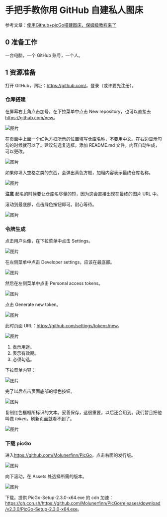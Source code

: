 # 手把手教你用 GitHub 自建私人图床

参考文章：[使用Github+picGo搭建图床，保姆级教程来了](https://zhuanlan.zhihu.com/p/489236769 "知乎")

## 0 准备工作

一台电脑，一个 GitHub 账号，一个人。

## 1 资源准备

打开 GitHub，网址：<https://github.com/>。登录（或许要先注册）。

### 仓库搭建

在屏幕右上角点击加号，在下拉菜单中点击 New repository，也可以直接去<https://github.com/new>。

![图片](https://user-images.githubusercontent.com/85382878/185338583-ac38d05c-7bc5-436e-9e66-6adb47748c57.png)

在页面中上面一个红色方框所示的位置填写仓库名称，不要用中文。在右边显示勾勾的时候就可以了。建议勾选复选框，添加 README.md 文件，内容自动生成，可以更改。

![图片](https://user-images.githubusercontent.com/85382878/185338957-6b0dc1cd-81e4-4807-867d-369849f4cb8b.png)

如果你填入空格之类的东西，会弹出黄色方框，加粗内容表示最终仓库名称。

![图片](https://user-images.githubusercontent.com/85382878/185340002-9286bb8a-e7e2-442b-8566-bd8980950e6b.png)

**注意** 起名的时候要让仓库名尽量的短，因为这会直接出现在最终的图片 URL 中。

滚动到最底部，点击绿色按钮即可。耐心等待。

![图片](https://user-images.githubusercontent.com/85382878/185340479-af421674-281f-44b5-bb06-bd78ef18d935.png)

### 令牌生成

点击用户头像，在下拉菜单中点击 Settings。

![图片](https://user-images.githubusercontent.com/85382878/185341074-9f7b7b41-efd8-49a0-9dc6-b3b936daa8fa.png)

在左侧菜单中点击 Developer settings，应该在最底部。

![图片](https://user-images.githubusercontent.com/85382878/185341507-f5efc384-1bea-4492-9b3d-2bddb61aa727.png)

然后在左侧菜单中点击 Personal access tokens。

![图片](https://user-images.githubusercontent.com/85382878/185341803-8b63c7d0-c031-4f10-85be-2c972045a1da.png)

点击 Generate new token。

![图片](https://user-images.githubusercontent.com/85382878/185342051-cd13bfd5-8b3d-4b3f-aec4-01f50ae607e5.png)

此时页面 URL：<https://github.com/settings/tokens/new>。

![图片](https://user-images.githubusercontent.com/85382878/185343047-3ac3fc95-7175-44ef-b00a-bbaa3083ed23.png)

1. 表示用途。
2. 表示有效期。
3. 必须勾选。

下拉菜单内容：

![图片](https://user-images.githubusercontent.com/85382878/185343468-592549af-84dc-4ba9-9561-2721fcbba4ce.png)

完了以后点击页面底部的绿色按钮。

![图片](https://user-images.githubusercontent.com/85382878/185343710-a4d24e5a-69e9-4393-8c89-c26e795582be.png)

复制红色框框所标识的文本。妥善保存，这很重要，以后还会用到。我们暂且把他叫做 _token_。刷新页面就看不到了。

![图片](https://user-images.githubusercontent.com/85382878/185344159-ed2af80c-0c6c-4e0a-87a8-453d74446a1a.png)

### 下载 picGo

进入<https://github.com/Molunerfinn/PicGo>，点击右面的发行版。

![图片](https://user-images.githubusercontent.com/85382878/185344930-3c42b169-1e25-4213-b254-bee3b2e76c28.png)

向下滚动，在 Assets 处选择所需的版本。

![图片](https://user-images.githubusercontent.com/85382878/185345094-5a68e4f5-b0d7-4215-a284-62052fbce93e.png)

下载。提供 PicGo-Setup-2.3.0-x64.exe 的 cdn 加速：<https://gh.con.sh/https://github.com/Molunerfinn/PicGo/releases/download/v2.3.0/PicGo-Setup-2.3.0-x64.exe>。



